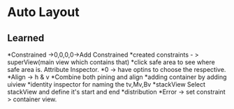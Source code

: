# Auto Layout 

## Learned
*Constrained ->0,0,0,0->Add Constrained
*created constraints - > superView(main view which contains that)
*click safe area to see where safe area is.
Attribute Inspector.
*0 -> have optins to choose the respective.
*Align -> h & v
*Combine both pining and align
*adding container by adding uiview
*identity inspector for naming the tv,Mv,Bv
*stackView
Select stackView and define it's start and end
*distribution
*Error -> set constraint > container view.
